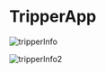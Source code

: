 # TripperApp

![tripperInfo](https://user-images.githubusercontent.com/38184193/56664255-7da8c300-66b0-11e9-972a-8376b2f570e5.png)

![tripperInfo2](https://user-images.githubusercontent.com/38184193/56664369-ad57cb00-66b0-11e9-82eb-6739e478fb61.png)
